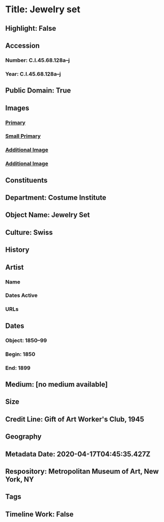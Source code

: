 # Title: Jewelry set
## Highlight: False
## Accession
### Number: C.I.45.68.128a–j
### Year: C.I.45.68.128a–j
## Public Domain: True
## Images
### [Primary](https://images.metmuseum.org/CRDImages/ci/original/CI45.68.128a.jpg)
### [Small Primary](https://images.metmuseum.org/CRDImages/ci/web-large/CI45.68.128a.jpg)
### [Additional Image](https://images.metmuseum.org/CRDImages/ci/original/CI45.68.128b.jpg)
### [Additional Image](https://images.metmuseum.org/CRDImages/ci/original/CI45.68.128c.jpg)
## Constituents
## Department: Costume Institute
## Object Name: Jewelry Set
## Culture: Swiss
## History
## Artist
### Name
### Dates Active
### URLs
## Dates
### Object: 1850–99
### Begin: 1850
### End: 1899
## Medium: [no medium available]
## Size
## Credit Line: Gift of Art Worker's Club, 1945
## Geography
## Metadata Date: 2020-04-17T04:45:35.427Z
## Respository: Metropolitan Museum of Art, New York, NY
## Tags
## Timeline Work: False